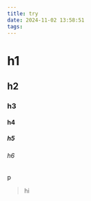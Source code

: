```yaml
---
title: try
date: 2024-11-02 13:58:51
tags:
---
```

# h1
## h2
### h3
#### h4
##### h5
###### h6
p
>hi